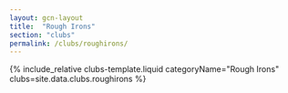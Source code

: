 ```yaml
---
layout: gcn-layout
title:  "Rough Irons"
section: "clubs"
permalink: /clubs/roughirons/
---
```


{% include_relative clubs-template.liquid categoryName="Rough Irons" clubs=site.data.clubs.roughirons %}
